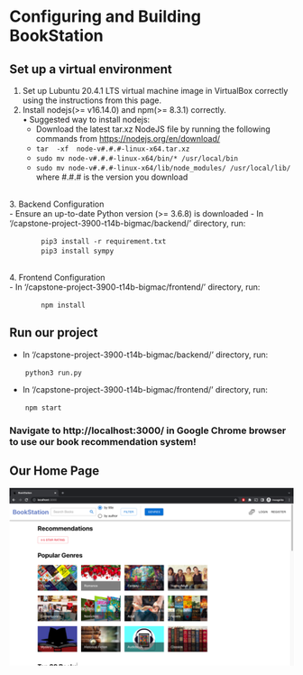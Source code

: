 # Configuring and Building BookStation

## Set up a virtual environment
1. Set up Lubuntu 20.4.1 LTS virtual machine image in VirtualBox correctly using the instructions from this page.
2. Install nodejs(>= v16.14.0) and npm(>= 8.3.1) correctly.\
  •	Suggested way to install nodejs:
      *	Download the latest tar.xz NodeJS file by running the following commands from https://nodejs.org/en/download/ 
      *	`tar  -xf  node-v#.#.#-linux-x64.tar.xz`
      *	`sudo mv node-v#.#.#-linux-x64/bin/* /usr/local/bin`
      *	`sudo mv node-v#.#.#-linux-x64/lib/node_modules/ /usr/local/lib/`
      where #.#.# is the version you download
</br>
3. Backend Configuration</br>
    - Ensure an up-to-date Python version (>= 3.6.8) is downloaded
    - In ‘/capstone-project-3900-t14b-bigmac/backend/’ directory, run:

&emsp;&emsp;&emsp;&emsp;`pip3 install -r requirement.txt`
</br>
&emsp;&emsp;&emsp;&emsp;`pip3 install sympy`

</br>
4. Frontend Configuration</br>
    - In ‘/capstone-project-3900-t14b-bigmac/frontend/’ directory, run:

&emsp;&emsp;&emsp;&emsp;`npm install`

## Run our project

  - In ‘/capstone-project-3900-t14b-bigmac/backend/’ directory, run:

&emsp;&emsp;`python3 run.py`

  - In ‘/capstone-project-3900-t14b-bigmac/frontend/’ directory, run:

&emsp;&emsp;`npm start`

### Navigate to http://localhost:3000/ in Google Chrome browser to use our book recommendation system!

## Our Home Page
![BookStation Home Page](home.png?raw=true "BookStation Home Page")
